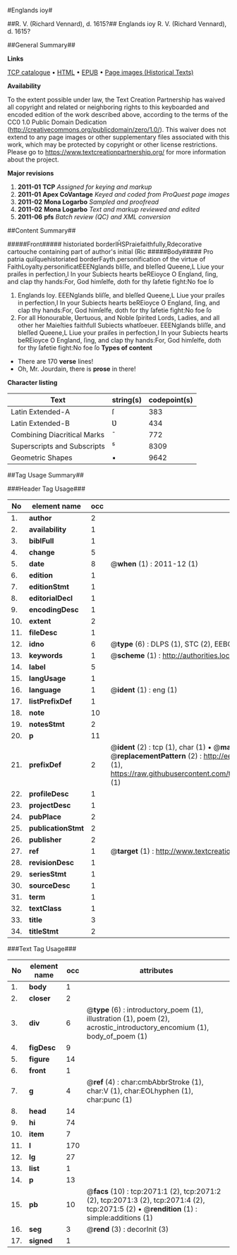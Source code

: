 #Englands ioy#

##R. V. (Richard Vennard), d. 1615?##
Englands ioy
R. V. (Richard Vennard), d. 1615?

##General Summary##

**Links**

[TCP catalogue](http://www.ota.ox.ac.uk/tcp/)  • 
[HTML](http://tei.it.ox.ac.uk/tcp/Texts-HTML/free/A14/A14319.html)  • 
[EPUB](http://tei.it.ox.ac.uk/tcp/Texts-EPUB/free/A14/A14319.epub) • 
[Page images (Historical Texts)](https://historicaltexts.jisc.ac.uk/eebo-99837731e)

**Availability**

To the extent possible under law, the Text Creation Partnership has waived all copyright and related or neighboring rights to this keyboarded and encoded edition of the work described above, according to the terms of the CC0 1.0 Public Domain Dedication (http://creativecommons.org/publicdomain/zero/1.0/). This waiver does not extend to any page images or other supplementary files associated with this work, which may be protected by copyright or other license restrictions. Please go to https://www.textcreationpartnership.org/ for more information about the project.

**Major revisions**

1. __2011-01__ __TCP__ *Assigned for keying and markup*
1. __2011-01__ __Apex CoVantage__ *Keyed and coded from ProQuest page images*
1. __2011-02__ __Mona Logarbo__ *Sampled and proofread*
1. __2011-02__ __Mona Logarbo__ *Text and markup reviewed and edited*
1. __2011-06__ __pfs__ *Batch review (QC) and XML conversion*

##Content Summary##

#####Front#####
historiated borderIH̄SPraiefaithfully,Rdecorative cartouche containing part of author's initial (Ric
#####Body#####
Pro patria quiſquehistoriated borderFayth.personification of the virtue of FaithLoyalty.personificatEEENglands bliſſe, and bleſſed Queene,L Liue your praiſes in perfection,I In your Subiects hearts beREioyce O England, ſing, and clap thy hands:For, God himſelfe, doth for thy ſafetie fight:No foe ſo 
1. Englands Ioy.
EEENglands bliſſe, and bleſſed Queene,L Liue your praiſes in perfection,I In your Subiects hearts beREioyce O England, ſing, and clap thy hands:For, God himſelfe, doth for thy ſafetie fight:No foe ſo 
1. For all Honourable, Ʋertuous, and Noble ſpirited Lords, Ladies, and all other her Maieſties faithfull Subiects whatſoeuer.
EEENglands bliſſe, and bleſſed Queene,L Liue your praiſes in perfection,I In your Subiects hearts beREioyce O England, ſing, and clap thy hands:For, God himſelfe, doth for thy ſafetie fight:No foe ſo 
**Types of content**

  * There are 170 **verse** lines!
  * Oh, Mr. Jourdain, there is **prose** in there!

**Character listing**


|Text|string(s)|codepoint(s)|
|---|---|---|
|Latin Extended-A|ſ|383|
|Latin Extended-B|Ʋ|434|
|Combining             Diacritical Marks|̄|772|
|Superscripts             and Subscripts|⁵|8309|
|Geometric Shapes|▪|9642|

##Tag Usage Summary##

###Header Tag Usage###

|No|element name|occ|attributes|
|---|---|---|---|
|1.|__author__|2||
|2.|__availability__|1||
|3.|__biblFull__|1||
|4.|__change__|5||
|5.|__date__|8| @__when__ (1) : 2011-12 (1)|
|6.|__edition__|1||
|7.|__editionStmt__|1||
|8.|__editorialDecl__|1||
|9.|__encodingDesc__|1||
|10.|__extent__|2||
|11.|__fileDesc__|1||
|12.|__idno__|6| @__type__ (6) : DLPS (1), STC (2), EEBO-CITATION (1), PROQUEST (1), VID (1)|
|13.|__keywords__|1| @__scheme__ (1) : http://authorities.loc.gov/ (1)|
|14.|__label__|5||
|15.|__langUsage__|1||
|16.|__language__|1| @__ident__ (1) : eng (1)|
|17.|__listPrefixDef__|1||
|18.|__note__|10||
|19.|__notesStmt__|2||
|20.|__p__|11||
|21.|__prefixDef__|2| @__ident__ (2) : tcp (1), char (1)  •  @__matchPattern__ (2) : ([0-9\-]+):([0-9IVX]+) (1), (.+) (1)  •  @__replacementPattern__ (2) : http://eebo.chadwyck.com/downloadtiff?vid=$1&page=$2 (1), https://raw.githubusercontent.com/textcreationpartnership/Texts/master/tcpchars.xml#$1 (1)|
|22.|__profileDesc__|1||
|23.|__projectDesc__|1||
|24.|__pubPlace__|2||
|25.|__publicationStmt__|2||
|26.|__publisher__|2||
|27.|__ref__|1| @__target__ (1) : http://www.textcreationpartnership.org/docs/. (1)|
|28.|__revisionDesc__|1||
|29.|__seriesStmt__|1||
|30.|__sourceDesc__|1||
|31.|__term__|1||
|32.|__textClass__|1||
|33.|__title__|3||
|34.|__titleStmt__|2||


###Text Tag Usage###

|No|element name|occ|attributes|
|---|---|---|---|
|1.|__body__|1||
|2.|__closer__|2||
|3.|__div__|6| @__type__ (6) : introductory_poem (1), illustration (1), poem (2), acrostic_introductory_encomium (1), body_of_poem (1)|
|4.|__figDesc__|9||
|5.|__figure__|14||
|6.|__front__|1||
|7.|__g__|4| @__ref__ (4) : char:cmbAbbrStroke (1), char:V (1), char:EOLhyphen (1), char:punc (1)|
|8.|__head__|14||
|9.|__hi__|74||
|10.|__item__|7||
|11.|__l__|170||
|12.|__lg__|27||
|13.|__list__|1||
|14.|__p__|13||
|15.|__pb__|10| @__facs__ (10) : tcp:2071:1 (2), tcp:2071:2 (2), tcp:2071:3 (2), tcp:2071:4 (2), tcp:2071:5 (2)  •  @__rendition__ (1) : simple:additions (1)|
|16.|__seg__|3| @__rend__ (3) : decorInit (3)|
|17.|__signed__|1||
